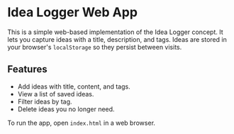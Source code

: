 # Idea Logger Web App

This is a simple web-based implementation of the Idea Logger concept.
It lets you capture ideas with a title, description, and tags. Ideas are
stored in your browser's `localStorage` so they persist between visits.

## Features

- Add ideas with title, content, and tags.
- View a list of saved ideas.
- Filter ideas by tag.
- Delete ideas you no longer need.

To run the app, open `index.html` in a web browser.

